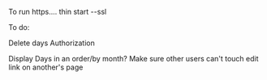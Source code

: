 To run https.... thin start --ssl

To do:

Delete days
Authorization

Display Days in an order/by month?
Make sure other users can't touch edit link on another's page
